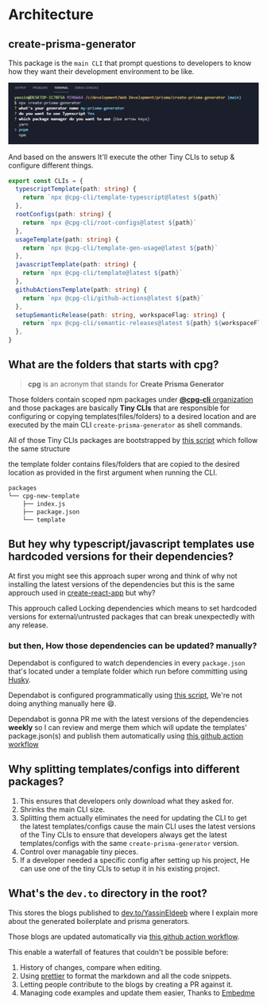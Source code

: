 # Architecture

## create-prisma-generator
This package is the `main CLI` that prompt questions to developers to know how they want their development environment to be like.

![terminal screenshot](https://github.com/YassinEldeeb/create-prisma-generator/blob/main/images/npx-create-prisma-generator.png)

And based on the answers It'll execute the other Tiny CLIs to setup & configure different things.
```ts
export const CLIs = {
  typescriptTemplate(path: string) {
    return `npx @cpg-cli/template-typescript@latest ${path}`
  },
  rootConfigs(path: string) {
    return `npx @cpg-cli/root-configs@latest ${path}`
  },
  usageTemplate(path: string) {
    return `npx @cpg-cli/template-gen-usage@latest ${path}`
  },
  javascriptTemplate(path: string) {
    return `npx @cpg-cli/template@latest ${path}`
  },
  githubActionsTemplate(path: string) {
    return `npx @cpg-cli/github-actions@latest ${path}`
  },
  setupSemanticRelease(path: string, workspaceFlag: string) {
    return `npx @cpg-cli/semantic-releases@latest ${path} ${workspaceFlag}`
  },
}
```

## What are the folders that starts with cpg?

> **cpg** is an acronym that stands for **Create Prisma Generator**

Those folders contain scoped npm packages under [**@cpg-cli** organization](https://www.npmjs.com/org/cpg-cli) and those packages are basically **Tiny CLIs** that are responsible for configuring or copying templates(files/folders) to a desired location and are executed by the main CLI `create-prisma-generator` as shell commands.

All of those Tiny CLIs packages are bootstrapped by [this script](https://github.com/YassinEldeeb/create-prisma-generator/blob/main/scripts/addNewTemplate.ts) which follow the same structure

the template folder contains files/folders that are copied to the desired location as provided in the first argument when running the CLI.

```
packages
└── cpg-new-template
    ├── index.js
    ├── package.json
    └── template
```

## But hey why typescript/javascript templates use hardcoded versions for their dependencies?

At first you might see this approach super wrong and think of why not installing the latest versions of the dependencies but this is the same approuch used in [create-react-app](https://github.com/facebook/create-react-app/blob/main/packages/cra-template-typescript/template.json) but why?

This approuch called Locking dependencies which means to set hardcoded versions for external/untrusted packages that can break unexpectedly with any release.

### but then, How those dependencies can be updated? manually?
Dependabot is configured to watch dependencies in every `package.json` that's located under a template folder which run before committing using [Husky](https://github.com/typicode/husky).

Dependabot is configured programmatically using [this script](https://github.com/YassinEldeeb/create-prisma-generator/blob/main/scripts/guideDependabot.ts), We're not doing anything manually here 😄.

Dependabot is gonna PR me with the latest versions of the dependencies **weekly** so I can review and merge them which will update the templates' package.json(s) and publish them automatically using [this github action workflow](https://github.com/YassinEldeeb/create-prisma-generator/blob/main/.github/workflows/publish.yml)

## Why splitting templates/configs into different packages?

1. This ensures that developers only download what they asked for.
2. Shrinks the main CLI size.
3. Splitting them actually eliminates the need for updating the CLI to get the latest templates/configs cause the main CLI uses the latest versions of the Tiny CLIs to ensure that developers always get the latest templates/configs with the same `create-prisma-generator` version.
4. Control over managable tiny pieces.
5. If a developer needed a specific config after setting up his project, He can use one of the tiny CLIs to setup it in his existing project.

## What's the `dev.to` directory in the root?

This stores the blogs published to [dev.to/YassinEldeeb](https://dev.to/YassinEldeeb) where I explain more about the generated boilerplate and prisma generators.

Those blogs are updated automatically via [this github action workflow](https://github.com/YassinEldeeb/create-prisma-generator/blob/main/.github/workflows/update-blogs.yml).

This enable a waterfall of features that couldn't be possible before:
1. History of changes, compare when editing.
2. Using [prettier](https://github.com/prettier/prettier) to format the markdown and all the code snippets.
3. Letting people contribute to the blogs by creating a PR against it.
4. Managing code examples and update them easier, Thanks to [Embedme](https://github.com/zakhenry/embedme)
